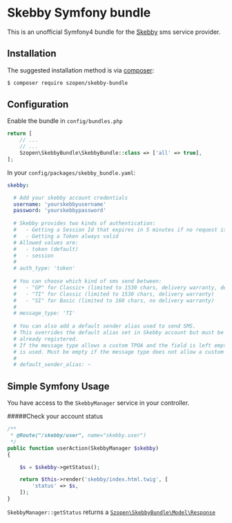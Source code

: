 # Skebby Symfony bundle
This is an unofficial Symfony4 bundle for the [Skebby](https://www.skebby.it) sms service provider.

Installation
------------
The suggested installation method is via [composer](https://getcomposer.org/):

```sh
$ composer require szopen/skebby-bundle
```

Configuration
-------------
Enable the bundle in ```config/bundles.php```

```php
return [
    // ...
    // ...
    Szopen\SkebbyBundle\SkebbyBundle::class => ['all' => true],
];
```
 
In your ```config/packages/skebby_bundle.yaml```:
```yaml
skebby:

  # Add your skebby account credentials
  username: 'yourskebbyusername'
  password: 'yourskebbypassword'
  
  # Skebby provides two kinds of authentication:
  #   - Getting a Session Id that expires in 5 minutes if no request is sent
  #   - Getting a Token always valid
  # Allowed values are: 
  #   - token (default)
  #   - session
  #
  # auth_type: 'token'
  
  # You can choose which kind of sms send between:
  #   - "GP" for Classic+ (limited to 1530 chars, delivery warranty, delivery report)
  #   - "TI" for Classic (limited to 1530 chars, delivery warranty)
  #   - "SI" for Basic (limited to 160 chars, no delivery warranty)
  #
  # message_type: 'TI'
  
  # You can also add a default sender alias used to send SMS.
  # This overrides the default alias set in Skebby account but must be one of the alias 
  # already registered. 
  # If the message type allows a custom TPOA and the field is left empty, the user’s preferred TPOA
  # is used. Must be empty if the message type does not allow a custom TPOA.
  #
  # default_sender_alias: ~
```
Simple Symfony Usage
-------------
You have access to the ```SkebbyManager``` service in your controller. 

#####Check your account status
```php
/**
 * @Route("/skebby/user", name="skebby.user")
 */
public function userAction(SkebbyManager $skebby)
{

    $s = $skebby->getStatus();

    return $this->render('skebby/index.html.twig', [
        'status' => $s,
    ]);
}
```

```SkebbyManager::getStatus``` returns a [```Szopen\SkebbyBundle\Model\Response```](src/Model/Response/Status.php)
